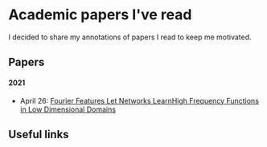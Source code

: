 # Academic papers I've read

I decided to share my annotations of papers I read to keep me motivated.

## Papers
#### 2021
* April 26: [Fourier Features Let Networks LearnHigh Frequency Functions in Low Dimensional Domains](https://arxiv.org/pdf/2006.10739.pdf)

## Useful links

